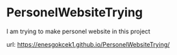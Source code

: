 # PersonelWebsiteTrying
I am trying to make personel website in this project

url: https://enesgokcek1.github.io/PersonelWebsiteTrying/
